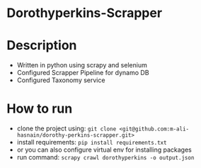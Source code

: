 # Dorothyperkins-Scrapper

# Description

- Written in python using scrapy and selenium
- Configured Scrapper Pipeline for dynamo DB
- Configured Taxonomy service

# How to run

- clone the project using: `git clone <git@github.com:m-ali-hasnain/dorothy-perkins-scrapper.git>`
- install requirements: `pip install requirements.txt`
- or you can also configure virtual env for installing packages
- run command: `scrapy crawl dorothyperkins -o output.json`

